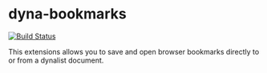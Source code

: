 # dyna-bookmarks

[![Build Status](https://travis-ci.com/remolueoend/dynabookmarks.svg?branch=master)](https://travis-ci.com/remolueoend/dynabookmarks)

This extensions allows you to save and open browser bookmarks directly to or from a dynalist document.

